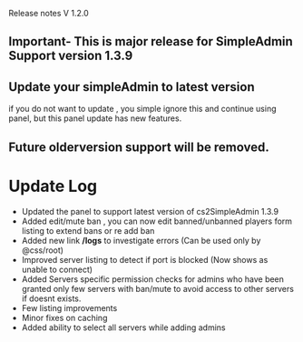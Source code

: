 Release notes V 1.2.0
## Important- This is major release for SimpleAdmin Support version 1.3.9

## Update your simpleAdmin to latest version 
 if you do not want to update , you simple ignore this and continue using panel, but this panel update has new features.
## Future olderversion support will be removed.
# Update Log
- Updated the panel to support latest version of cs2SimpleAdmin 1.3.9
- Added edit/mute ban , you can now edit banned/unbanned players form listing to extend bans or re add ban
- Added new link **/logs** to investigate errors (Can be used only by @css/root)
- Improved server listing to detect if port is blocked (Now shows as unable to connect)
- Added Servers specific permission checks for admins who have been granted only few servers with ban/mute to avoid access to other servers if doesnt exists.
- Few listing improvements
- Minor fixes on caching
- Added ability to select all servers while adding admins

